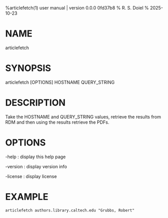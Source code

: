 %articlefetch(1) user manual | version 0.0.0 0fd37b8
% R. S. Doiel
% 2025-10-23

# NAME

articlefetch

# SYNOPSIS

articlefetch [OPTIONS] HOSTNAME QUERY_STRING

# DESCRIPTION

Take the HOSTNAME and QUERY_STRING values, retrieve the results from RDM and then using the results
retrieve the PDFs.

# OPTIONS

-help
: display this help page

-version
: display version info

-license
: display license

# EXAMPLE

~~~shell
articlefetch authors.library.caltech.edu "Grubbs, Robert"
~~~


